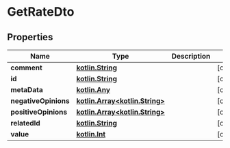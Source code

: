 # GetRateDto

## Properties
Name | Type | Description | Notes
------------ | ------------- | ------------- | -------------
**comment** | [**kotlin.String**](.md) |  |  [optional]
**id** | [**kotlin.String**](.md) |  |  [optional]
**metaData** | [**kotlin.Any**](.md) |  |  [optional]
**negativeOpinions** | [**kotlin.Array&lt;kotlin.String&gt;**](.md) |  |  [optional]
**positiveOpinions** | [**kotlin.Array&lt;kotlin.String&gt;**](.md) |  |  [optional]
**relatedId** | [**kotlin.String**](.md) |  |  [optional]
**value** | [**kotlin.Int**](.md) |  |  [optional]
